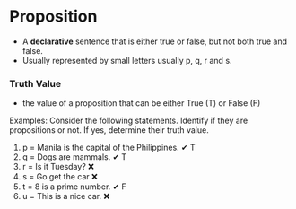 # Proposition
- A **declarative** sentence that is either true or false, but not both true and false.
- Usually represented by small letters usually p, q, r and s.

### Truth Value
- the value of a proposition that can be either True (T) or False (F)

Examples: 
Consider the following statements. Identify if they are propositions or not. If yes, determine their truth value.

1. p = Manila is the capital of the Philippines. ✔ T
2. q = Dogs are mammals. ✔ T
3. r = Is it Tuesday? ❌
4. s = Go get the car ❌
5. t = 8 is a prime number. ✔ F
6. u = This is a nice car. ❌
